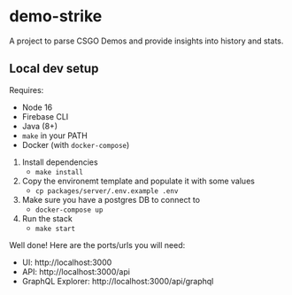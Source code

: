 # demo-strike

A project to parse CSGO Demos and provide insights into history and stats.

## Local dev setup

Requires:

- Node 16
- Firebase CLI
- Java (8+)
- `make` in your PATH
- Docker (with `docker-compose`)

1. Install dependencies
   - `make install`
2. Copy the environemt template and populate it with some values
   - `cp packages/server/.env.example .env`
3. Make sure you have a postgres DB to connect to
   - `docker-compose up`
4. Run the stack
   - `make start`

Well done! Here are the ports/urls you will need:

- UI: http://localhost:3000
- API: http://localhost:3000/api
- GraphQL Explorer: http://localhost:3000/api/graphql
